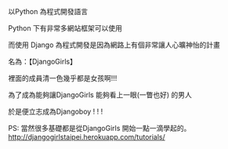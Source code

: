 以Python 為程式開發語言

Python 下有非常多網站框架可以使用

而使用 Django 為程式開發是因為網路上有個非常讓人心曠神怡的計畫

名為：【DjangoGirls】

裡面的成員清一色幾乎都是女孩啊!!!

為了成為能夠讓DjangoGirls 能夠看上一眼(一瞥也好) 的男人

於是便立志成為Djangoboy  ! ! ! 

PS: 當然很多基礎都是從DjangoGirls 開始一點一滴學起的。
http://djangogirlstaipei.herokuapp.com/tutorials/
